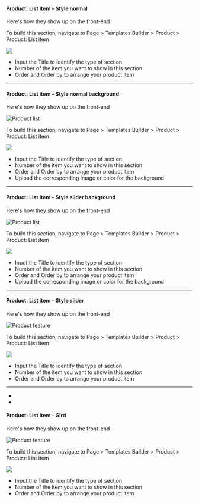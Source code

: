 #### Product: List item - Style normal

Here's how they show up on the front-end

 To build this section, navigate to Page &gt; Templates Builder &gt; Product &gt; Product: List item

![](/assets/images/product-list-item/33c186198be6f557fe5da5df1a29c42a.png)

- Input the Title to identify the type of section
- Number of the item you want to show in this section
- Order and Order by to arrange your product item
 
---

####  

####  

#### Product: List item - Style normal background

Here's how they show up on the front-end

![Product list](/assets/images/product-list-item/c422bbfd81c0809940f9e9d03a021bf8.png)

To build this section, navigate to Page &gt; Templates Builder &gt; Product &gt; Product: List item

![](/assets/images/product-list-item/8eade8c9182d920fe0213453b85a96e0.png)

- Input the Title to identify the type of section
- Number of the item you want to show in this section
- Order and Order by to arrange your product item
- Upload the corresponding image or color for the background
 
---

####  

####  

#### Product: List item - Style slider background

Here's how they show up on the front-end

![Product list](/assets/images/product-list-item/5cc562a2be5a2be9f5b883b63c5d40ae.png)

To build this section, navigate to Page &gt; Templates Builder &gt; Product &gt; Product: List item

![](/assets/images/product-list-item/6edbb838e46a33fe1765a8f8c61dcb0a.png)

- Input the Title to identify the type of section
- Number of the item you want to show in this section
- Order and Order by to arrange your product item
- Upload the corresponding image or color for the background
 
---

####  

####  

#### Product: List item - Style slider

Here's how they show up on the front-end

![Product feature](/assets/images/product-list-item/f325af8d94a00b57f2dabae39c463ffd.png)

To build this section, navigate to Page &gt; Templates Builder &gt; Product &gt; Product: List item

![](/assets/images/product-list-item/0c85616889c665a392a00b1bd37e545d.png)

- Input the Title to identify the type of section
- Number of the item you want to show in this section
- Order and Order by to arrange your product item
 
---

 
-

 
-

#### Product: List item - Gird

Here's how they show up on the front-end

![Product feature](/assets/images/product-list-item/24712934ec0829d0604c84df1d05418e.png)

To build this section, navigate to Page &gt; Templates Builder &gt; Product &gt; Product: List item

![](/assets/images/product-list-item/b95063b9208b1b8c375f164b634d78c3.png)

- Input the Title to identify the type of section
- Number of the item you want to show in this section
- Order and Order by to arrange your product item